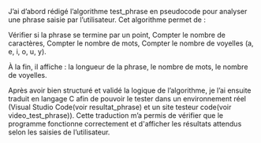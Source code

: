 J’ai d’abord rédigé l’algorithme test_phrase en pseudocode pour analyser une phrase saisie par l’utilisateur. Cet algorithme permet de :

Vérifier si la phrase se termine par un point,
Compter le nombre de caractères,
Compter le nombre de mots,
Compter le nombre de voyelles (a, e, i, o, u, y).

À la fin, il affiche :
la longueur de la phrase,
le nombre de mots,
le nombre de voyelles.

Après avoir bien structuré et validé la logique de l’algorithme, je l’ai ensuite traduit en langage C afin de pouvoir le tester dans un environnement réel (Visual Studio Code(voir resultat_phrase) et un site testeur code(voir video_test_phrase)).
Cette traduction m’a permis de vérifier que le programme fonctionne correctement et d'afficher les résultats attendus selon les saisies de l’utilisateur.


